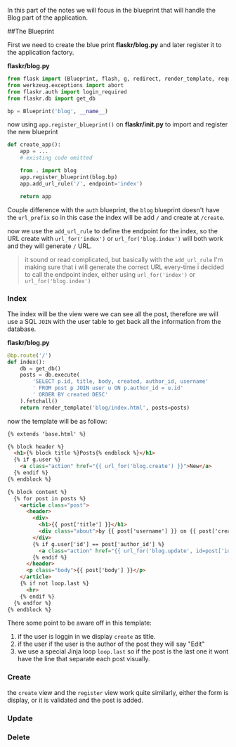 In this part of the notes we will focus in the blueprint that will handle the Blog part of the application.

##The Blueprint

First we need to create the blue print **flaskr/blog.py** and later register it to the application factory.

**flaskr/blog.py**
```python 
from flask import (Blueprint, flash, g, redirect, render_template, request, url_for)
from werkzeug.exceptions import abort
from flaskr.auth import login_required
from flaskr.db import get_db

bp = Blueprint('blog', __name__)
``` 
now using `app.register_blueprint()` on **flaskr/__init__.py** to import and register the new blueprint

```python 
def create_app():
    app = ...
    # existing code omitted

    from . import blog
    app.register_blueprint(blog.bp)
    app.add_url_rule('/', endpoint='index')

    return app
``` 

Couple difference with the `auth` blueprint, the `blog` blueprint doesn't have the `url_prefix` so in this case the index will be add `/` and create at `/create`.

now we use the `add_url_rule` to define the endpoint for the index, so the URL create with `url_for('index')` or `url_for('blog.index')` will both work and they will generate `/` URL.

> it sound or read complicated, but basically with the `add_url_rule` I'm making sure that i will generate the correct URL every-time i decided to call the endpoint index, either using `url_for('index')` or `url_for('blog.index')`

### Index

The index will be the view were we can see all the post, therefore we will use a SQL `JOIN` with the user table to get back all the information from the database.

**flaskr/blog.py**
```python 
@bp.route('/')
def index():
    db = get_db()
    posts = db.execute(
        'SELECT p.id, title, body, created, author_id, username'
        ' FROM post p JOIN user u ON p.author_id = u.id'
        ' ORDER BY created DESC'
    ).fetchall()
    return render_template('blog/index.html', posts=posts)
``` 
now the template will be as follow: 

```HTML
{% extends 'base.html' %}

{% block header %}
  <h1>{% block title %}Posts{% endblock %}</h1>
  {% if g.user %}
    <a class="action" href="{{ url_for('blog.create') }}">New</a>
  {% endif %}
{% endblock %}

{% block content %}
  {% for post in posts %}
    <article class="post">
      <header>
        <div>
          <h1>{{ post['title'] }}</h1>
          <div class="about">by {{ post['username'] }} on {{ post['created'].strftime('%Y-%m-%d') }}</div>
        </div>
        {% if g.user['id'] == post['author_id'] %}
          <a class="action" href="{{ url_for('blog.update', id=post['id']) }}">Edit</a>
        {% endif %}
      </header>
      <p class="body">{{ post['body'] }}</p>
    </article>
    {% if not loop.last %}
      <hr>
    {% endif %}
  {% endfor %}
{% endblock %}
```

There some point to be aware off in this template:

1. if the user is loggin in we display `create` as title.
2. if the user if the user is the author of the post they will say "Edit"
3. we use a special Jinja loop `loop.last` so if the post is the last one it wont have the line that separate each post visually.

### Create

the `create` view and the `register` view work quite similarly, either the form is display, or it is validated and the post is added.



### Update
### Delete
